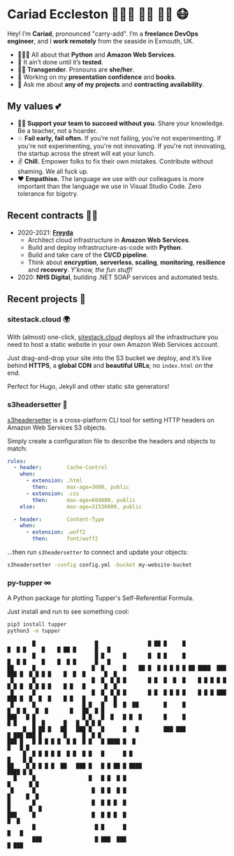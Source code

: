 # Cariad Eccleston 👩🏼‍💻 🏳️‍🌈 🏳️‍⚧️ 😷

Hey! I’m **Cariad**, pronounced "carry-add". I’m a **freelance DevOps engineer**, and I **work remotely** from the seaside in Exmouth, UK.

- 👩🏼‍💻 All about that **Python** and **Amazon Web Services**.
- 🧪 It ain’t done until it’s **tested**.
- 🏳️‍🌈 **Transgender**. Pronouns are **she/her**.
- 🤔 Working on my **presentation confidence** and **books**.
- 💬 Ask me about **any of my projects** and **contracting availability**.

## My values 💕

- 👩‍🏫 **Support your team to succeed without you.** Share your knowledge. Be a teacher, not a hoarder.
- 💥 **Fail early, fail often.** If you’re not failing, you’re not experimenting. If you're not experimenting, you're not innovating. If you're not innovating, the startup across the street will eat your lunch.
- ✌️ **Chill.** Empower folks to fix their own mistakes. Contribute without shaming. We all fuck up.
- ❤️ **Empathise.** The language we use with our colleagues is more important than the language we use in Visual Studio Code. Zero tolerance for bigotry.

## Recent contracts 🙋‍♀️

- 2020-2021: **[Freyda](https://freyda.io)**
    - Architect cloud infrastructure in **Amazon Web Services**.
    - Build and deploy infrastructure-as-code with **Python**.
    - Build and take care of the **CI/CD pipeline**.
    - Think about **encryption**, **serverless**, **scaling**, **monitoring**, **resilience** and **recovery**. _Y’know, the fun stuff!_
- 2020: **NHS Digital**, building .NET SOAP services and automated tests.

## Recent projects 🎉

### sitestack.cloud 🌍

With (almost) one-click, [sitestack.cloud](https://sitestack.cloud) deploys all the infrastructure you need to host a static website in your own Amazon Web Services account.

Just drag-and-drop your site into the S3 bucket we deploy, and it’s live behind **HTTPS**, a **global CDN** and **beautiful URLs**; no `index.html` on the end.

Perfect for Hugo, Jekyll and other static site generators!

### s3headersetter 🎁

[s3headersetter](https://github.com/cariad/s3headersetter) is a cross-platform CLI tool for setting HTTP headers on Amazon Web Services S3 objects.

Simply create a configuration file to describe the headers and objects to match:

```yaml
rules:
  - header:        Cache-Control
    when:
      - extension: .html
        then:      max-age=3600, public
      - extension: .css
        then:      max-age=604800, public
    else:          max-age=31536000, public

  - header:        Content-Type
    when:
      - extension: .woff2
        then:      font/woff2
```

…then run `s3headersetter` to connect and update your objects:

```bash
s3headersetter -config config.yml -bucket my-website-bucket
```

### py-tupper ∞

A Python package for plotting Tupper's Self-Referential Formula.

Just install and run to see something cool:

```bash
pip3 install tupper
python3 -m tupper
```

```text
        █                   █                █ ██ █     █                █  █ █     █    █ ██ █      █   █
        █                   █ █      █       █  █ █     █                █  █ █     █    █  █ █      █   █
██      █                  █  █      █    ██ █  █ █ █ █ █ ██ ████  ███ ███ █  █ █ █ █    █  █  █      █  █
 █      █                  █  █  █ █ █       █ █  █  █  █    █ █ █ █ █ █ █ █  █ █ █ █    █ █   █      █  █
 █      █                  █  █  █ █ █       █ █  █ █ █ █    █ █ █ ███ ███ █  █  █  █    █ █   █      █  █
 █      █               █ █   █   █  █  ██        █     █                  █  █ █   █  █       █   ██  █ █
███   █ █               █ █   █  █   █ █  █       █     █                   █ █     █  █      █   █  █ █ █
     █  █ ██ █   ██   ███ █   █      █   █        ███ ███                   █ ███ ███ █       █     █  █ █
███ █   █ █ █ █ █  █ █  █ █   █ ████ █  █                                                          █   █ █
     █  █ █ █ █ █  █ █  █ █   █      █ █                                                          █    █ █
██    █ █ █ █ █  ██   ███ █   █ █ ██ █ ████                                                       ████ █ █
  █     █                 █   █ █  █ █                                                          █      █ █
 █      █                  █  █ █  █ █                                                          █     █  █
█       █                  █  █ █ █  █                                                         █      █  █
███     █                  █  █ █ █  █                                                                █  █
        █                   █ █      █                                                               █   █
        ███                 █ ███  ███                                                               █ ███
```

<!--

-  [py-tupper](https://github.com/cariad/py-tupper):
- [cariad/ci](https://github.com/cariad/ci): Docker image for all my CI/CD pipelines. `aws`, `pipenv`, `pyenv`, `shellcheck` and other delicious stuff.
- [cariad/hugo-ci](https://github.com/cariad/hugo-ci): Docker image for building and testing (and optionally deploying) Hugo sites.
- [hugo-ci-action](https://github.com/marketplace/actions/build-validate-and-deploy-a-hugo-site): GitHub Action for building and testing (and optionally deploying) Hugo sites.
 -->

<!--
**cariad/cariad** is a ✨ _special_ ✨ repository because its `README.md` (this file) appears on your GitHub profile.

Here are some ideas to get you started:

- 🔭 I’m currently working on ...
- 🌱 I’m currently learning ...
- 👯 I’m looking to collaborate on ...
- 🤔 I’m looking for help with ...
- 💬 Ask me about ...
- 📫 How to reach me: ...
- 😄 Pronouns: ...
- ⚡ Fun fact: ...
-->

